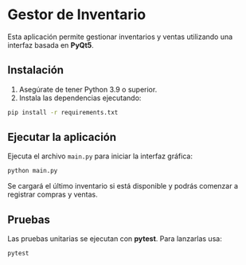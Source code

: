 # Gestor de Inventario

Esta aplicación permite gestionar inventarios y ventas utilizando una interfaz basada en **PyQt5**.

## Instalación

1. Asegúrate de tener Python 3.9 o superior.
2. Instala las dependencias ejecutando:

```bash
pip install -r requirements.txt
```

## Ejecutar la aplicación

Ejecuta el archivo `main.py` para iniciar la interfaz gráfica:

```bash
python main.py
```

Se cargará el último inventario si está disponible y podrás comenzar a registrar compras y ventas.

## Pruebas

Las pruebas unitarias se ejecutan con **pytest**. Para lanzarlas usa:

```bash
pytest
```

